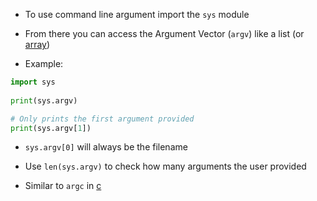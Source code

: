 - To use command line argument import the `sys` module
- From there you can access the Argument Vector (`argv`) like a list (or [array](lecture-2-arrays.md))

- Example:

```python
import sys
 
print(sys.argv)

# Only prints the first argument provided
print(sys.argv[1])
```

- `sys.argv[0]` will always be the filename

- Use `len(sys.argv)` to check how many arguments the user provided
- Similar to `argc` in [c](contents-c.md) 
